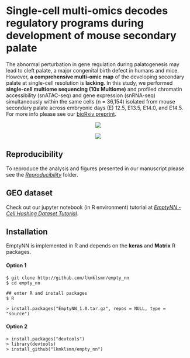 # Single-cell multi-omics decodes regulatory programs during development of mouse secondary palate
The abnormal perturbation in gene regulation during palatogenesis may lead to cleft palate, a major congenital birth defect in humans and mice. However, **a comprehensive multi-omic map** of the developing secondary palate at single-cell resolution is **lacking**. In this study, we performed **single-cell multiome sequencing (10x Multiome)** and profiled chromatin accessibility (snATAC-seq) and gene expression (snRNA-seq) simultaneously within the same cells (n = 36,154) isolated from mouse secondary palate across embryonic days (E) 12.5, E13.5, E14.0, and E14.5. For more info please see our [bioRxiv preprint](https://www.biorxiv.org/content/10.1101/2022.11.02.514609v1.abstract).

<p align="center">
<img src="Figure 1_workflow.png">
</p>

<p align="center">
<img src="Summary.gif">
</p>

## Reproducibility
To reproduce the analysis and figures presented in our manuscript please see the [*Reproducibility*](https://github.com/lkmklsmn/empty_nn/tree/master/Reproducibility) folder.

## GEO dataset
Check out our jupyter notebook (in R environment) tutorial at [*EmptyNN - Cell Hashing Dataset Tutorial*](https://github.com/lkmklsmn/empty_nn/blob/master/tutorial/EmptyNN%20-%20Cell%20Hashing%20Dataset%20Tutorial.ipynb).

## Installation
EmptyNN is implemented in R and depends on the **keras** and **Matrix** R packages.

#### Option 1
```
$ git clone http://github.com/lkmklsmn/empty_nn
$ cd empty_nn

## enter R and install packages
$ R

> install.packages("EmptyNN_1.0.tar.gz", repos = NULL, type = "source")
```
#### Option 2
```
> install.packages("devtools")
> library(devtools)
> install_github("lkmklsmn/empty_nn")
```

